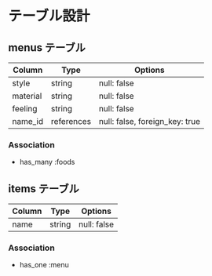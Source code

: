# テーブル設計

## menus テーブル

| Column             | Type       | Options                        |
| ------------------ | ---------- | ------------------------------ |
| style              | string     | null: false                    |
| material           | string     | null: false                    |
| feeling            | string     | null: false                    |
| name_id            | references | null: false, foreign_key: true |

### Association

- has_many :foods

## items テーブル

| Column           | Type       | Options                        |
| ---------------- | ---------- | ------------------------------ |
| name             | string     | null: false                    |

### Association

- has_one :menu
